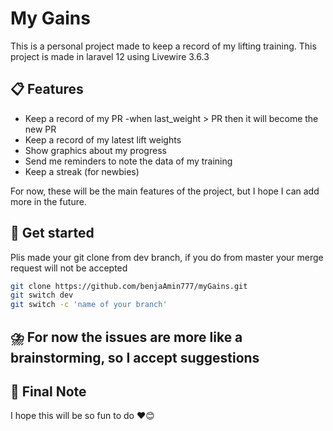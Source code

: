 # My Gains

This is a personal project made to keep a record of my lifting training. 
This project is made in laravel 12 using Livewire 3.6.3

## 📋 Features

- Keep a record of my PR
  -when last_weight > PR then it will become the new PR
- Keep a record of my latest lift weights  
- Show graphics about my progress  
- Send me reminders to note the data of my training  
- Keep a streak (for newbies)

For now, these will be the main features of the project, but I hope I can add more in the future.

## 🚀 Get started
Plis made your git clone from dev branch, if you do from master your merge request will not be accepted
```bash
git clone https://github.com/benjaAmin777/myGains.git
git switch dev
git switch -c 'name of your branch'

```
## ⛈️ For now the issues are more like a brainstorming, so I accept suggestions

## 💭 Final Note

I hope this will be so fun to do ❤️😊
